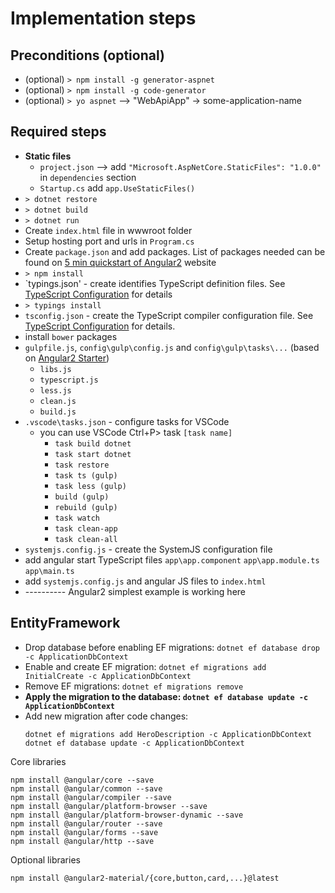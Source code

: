 # Implementation steps 

## Preconditions (optional)
* (optional) `> npm install -g generator-aspnet`
* (optional) `> npm install -g code-generator`
* (optional) `> yo aspnet` --> "WebApiApp" -> some-application-name

## Required steps
* **Static files**
    * `project.json` --> add `"Microsoft.AspNetCore.StaticFiles": "1.0.0"` in `dependencies` section
    * `Startup.cs` add `app.UseStaticFiles()`
* `> dotnet restore`
* `> dotnet build`
* `> dotnet run`
* Create `index.html` file in wwwroot folder
* Setup hosting port and urls in `Program.cs`
* Create `package.json` and add packages.  List of packages needed can be found on [5 min quickstart of Angular2](https://angular.io/docs/ts/latest/quickstart.html) website
* `> npm install`
* `typings.json' - create identifies TypeScript definition files. See [TypeScript Configuration](https://angular.io/docs/ts/latest/guide/typescript-configuration.html#!#typings) for details
* `> typings install`
* `tsconfig.json` - create the TypeScript compiler configuration file. See [TypeScript Configuration](https://angular.io/docs/ts/latest/guide/typescript-configuration.html#tsconfig) for details.
* install `bower` packages
* `gulpfile.js`, `config\gulp\config.js` and `config\gulp\tasks\...` (based on [Angular2 Starter](https://github.com/antonybudianto/angular2-starter))
    * `libs.js`
    * `typescript.js`
    * `less.js`
    * `clean.js`
    * `build.js`
* `.vscode\tasks.json` - configure tasks for VSCode
    * you can use VSCode Ctrl+P> task `[task name]`
        * `task build dotnet`
        * `task start dotnet`
        * `task restore`
        * `task ts (gulp)`
        * `task less (gulp)`
        * `build (gulp)`
        * `rebuild (gulp)`
        * `task watch`
        * `task clean-app`
        * `task clean-all`
* `systemjs.config.js` - create the SystemJS configuration file
* add angular start TypeScript files `app\app.component` `app\app.module.ts` `app\main.ts`
* add `systemjs.config.js` and angular JS files to `index.html`
* ---------- Angular2 simplest example is working here

## EntityFramework
* Drop database before enabling EF migrations: `dotnet ef database drop -c ApplicationDbContext`
* Enable and create EF migration: `dotnet ef migrations add InitialCreate -c ApplicationDbContext`
* Remove EF migrations: `dotnet ef migrations remove`
* __Apply the migration to the database: `dotnet ef database update -c ApplicationDbContext`__
* Add new migration after code changes: 
    ```
    dotnet ef migrations add HeroDescription -c ApplicationDbContext
    dotnet ef database update -c ApplicationDbContext
    ```

Core libraries
```
npm install @angular/core --save
npm install @angular/common --save
npm install @angular/compiler --save
npm install @angular/platform-browser --save
npm install @angular/platform-browser-dynamic --save
npm install @angular/router --save
npm install @angular/forms --save
npm install @angular/http --save
```

Optional libraries
```
npm install @angular2-material/{core,button,card,...}@latest
```
